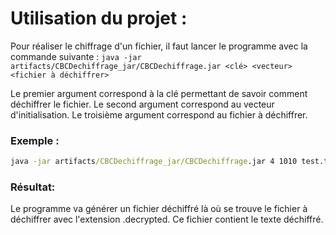 # Utilisation du projet :
Pour réaliser le chiffrage d'un fichier, il faut lancer le programme avec la commande suivante :
```java -jar artifacts/CBCDechiffrage_jar/CBCDechiffrage.jar <clé> <vecteur> <fichier à déchiffrer>```

Le premier argument correspond à la clé permettant de savoir comment déchiffrer le fichier. Le second argument correspond au vecteur d'initialisation. Le troisième argument correspond au fichier à déchiffrer.

### Exemple :
```cmd
java -jar artifacts/CBCDechiffrage_jar/CBCDechiffrage.jar 4 1010 test.txt.encryted
```

### Résultat:
Le programme va générer un fichier déchiffré là où se trouve le fichier à déchiffrer avec l'extension .decrypted.
Ce fichier contient le texte déchiffré.